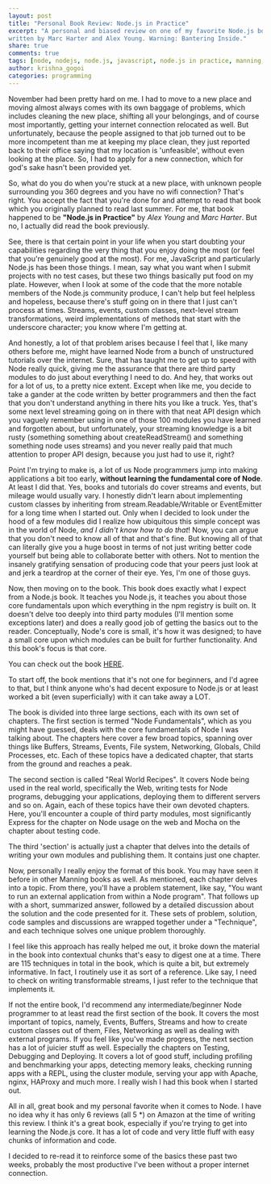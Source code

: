 ```yaml
---
layout: post
title: "Personal Book Review: Node.js in Practice"
excerpt: "A personal and biased review on one of my favorite Node.js books,
written by Marc Harter and Alex Young. Warning: Bantering Inside."
share: true
comments: true
tags: [node, nodejs, node.js, javascript, node.js in practice, manning, book, review]
author: krishna_gogoi
categories: programming
---
```


November had been pretty hard on me. I had to move to a new place and moving
almost always comes with its own baggage of problems, which includes cleaning
the new place, shifting all your belongings, and of course most importantly,
getting your internet connection relocated as well. But unfortunately, because
the people assigned to that job turned out to be more incompetent than me at
keeping my place clean, they just reported back to their office saying that my
location is 'unfeasible', without even looking at the place. So, I had to apply
for a new connection, which for god's sake hasn't been provided yet.

So, what do you do when you're stuck at a new place, with unknown people
surrounding you 360 degrees and you have no wifi connection? That's right. You
accept the fact that you're done for and attempt to read that book which you
originally planned to read last summer. For me, that book happened to be
**"Node.js in Practice"** by *Alex Young* and *Marc Harter*. But no, I actually
did read the book previously.

See, there is that certain point in your life when you start doubting your
capabilities regarding the very thing that you enjoy doing the most (or feel that
you're genuinely good at the most). For me, JavaScript and particularly Node.js
has been those things. I mean, say what you want when I submit projects with no
test cases, but these two things basically put food on my plate. However, when I
look at some of the code that the more notable members of the Node.js community
produce, I can't help but feel helpless and hopeless, because there's stuff going
on in there that I just can't process at times. Streams, events, custom classes,
next-level stream transformations, weird implementations of methods that start
with the underscore character; you know where I'm getting at.

And honestly, a lot of that problem arises because I feel that I, like many others
before me, might have learned Node from a bunch of unstructured tutorials over the
internet. Sure, that has taught me to get up to speed with Node really quick, giving
me the assurance that there are third party modules to do just about everything I
need to do. And hey, that works out for a lot of us, to a pretty nice extent. Except
when like me, you decide to take a gander at the code written by better programmers
and then the fact that you don't understand anything in there hits you like a truck.
Yes, that's some next level streaming going on in there with that neat API design
which you vaguely remember using in one of those 100 modules you have learned and
forgotten about, but unfortunately, your streaming knowledge is a bit rusty
(something something about createReadStream() and something something node uses
streams) and you never really paid that much attention to proper API design, because
you just had to use it, right?

Point I'm trying to make is, a lot of us Node programmers jump into making
applications a bit too early, **without learning the fundamental core of Node**.
At least I did that. Yes, books and tutorials do cover streams and events, but
mileage would usually vary. I honestly didn't learn about implementing custom
classes by inheriting from stream.Readable/Writable or EventEmitter for a long
time when I started out. Only when I decided to look under the hood of a few
modules did I realize how ubiquitous this simple concept was in the world of Node,
*and I didn't know how to do that*! Now, you can argue that you don't need to know
all of that and that's fine. But knowing all of that can literally give you a huge
boost in terms of not just writing better code yourself but being able to collaborate
better with others. Not to mention the insanely gratifying sensation of producing
code that your peers just look at and jerk a teardrop at the corner of their eye.
Yes, I'm one of those guys.

Now, then moving on to the book. This book does exactly what I expect from a Node.js
book. It teaches you Node.js, it teaches you about those core fundamentals upon
which everything in the npm registry is built on. It doesn't delve too deeply
into third party modules (I'll mention some exceptions later) and does a really
good job of getting the basics out to the reader. Conceptually, Node's core is small,
it's how it was designed; to have a small core upon which modules can be built for
further functionality. And this book's focus is that core.

You can check out the book [HERE](http://www.amazon.com/Node-js-Practice-Alex-R-Young/dp/1617290939).

To start off, the book mentions that it's not one for beginners, and I'd agree to that,
but I think anyone who's had decent exposure to Node.js or at least worked a bit
(even superficially) with it can take away a LOT.

The book is divided into three large sections, each with its own set of chapters.
The first section is termed "Node Fundamentals", which as you might have guessed,
deals with the core fundamentals of Node I was talking about. The chapters here cover
a few broad topics, spanning over things like Buffers, Streams, Events, File system,
Networking, Globals, Child Processes, etc. Each of these topics have a dedicated chapter,
that starts from the ground and reaches a peak.

The second section is called "Real World Recipes". It covers Node being used in
the real world, specifically the Web, writing tests for Node programs, debugging
your applications, deploying them to different servers and so on. Again, each of
these topics have their own devoted chapters. Here, you'll encounter a couple of
third party modules, most significantly Express for the chapter on Node usage on
the web and Mocha on the chapter about testing code.

The third 'section' is actually just a chapter that delves into the details of
writing your own modules and publishing them. It contains just one chapter.

Now, personally I really enjoy the format of this book. You may have seen it before
in other Manning books as well. As mentioned, each chapter delves into a topic.
From there, you'll have a problem statement, like say, "You want to run an external
application from within a Node program". That follows up with a short, summarized
answer, followed by a detailed discussion about the solution and the code presented
for it. These sets of problem, solution, code samples and discussions are wrapped
together under a "Technique", and each technique solves one unique problem thoroughly.

I feel like this approach has really helped me out, it broke down the material in
the book into contextual chunks that's easy to digest one at a time. There are
115 techniques in total in the book, which is quite a bit, but extremely informative.
In fact, I routinely use it as sort of a reference. Like say, I need to check on
writing transformable streams, I just refer to the technique that implements it.

If not the entire book, I'd recommend any intermediate/beginner Node programmer to
at least read the first section of the book. It covers the most important of topics,
namely, Events, Buffers, Streams and how to create custom classes out of them, Files,
Networking as well as dealing with external programs. If you feel like you've made
progress, the next section has a lot of juicier stuff as well. Especially the
chapters on Testing, Debugging and Deploying. It covers a lot of good stuff, including
profiling and benchmarking your apps, detecting memory leaks, checking running
apps with a REPL, using the cluster module, serving your app with Apache, nginx, HAProxy
and much more. I really wish I had this book when I started out.

All in all, great book and my personal favorite when it comes to Node. I have no
idea why it has only 6 reviews (all 5 *) on Amazon at the time of writing this review.
I think it's a great book, especially if you're trying to get into learning the Node.js
core. It has a lot of code and very little fluff with easy chunks of information and code.

I decided to re-read it to reinforce some of the basics these past two weeks, probably
the most productive I've been without a proper internet connection. 

